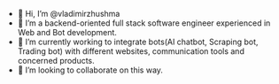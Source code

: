 - 👋 Hi, I’m @vladimirzhushma
- 👀 I’m a backend-oriented full stack software engineer experienced in Web and Bot development.
- 🌱 I’m currently working to integrate bots(AI chatbot, Scraping bot, Trading bot) with different websites, communication tools and concerned products.
- 💞️ I’m looking to collaborate on this way.

<!---
vladimirzhushma/vladimirzhushma is a ✨ special ✨ repository because its `README.md` (this file) appears on your GitHub profile.
You can click the Preview link to take a look at your changes.
--->

